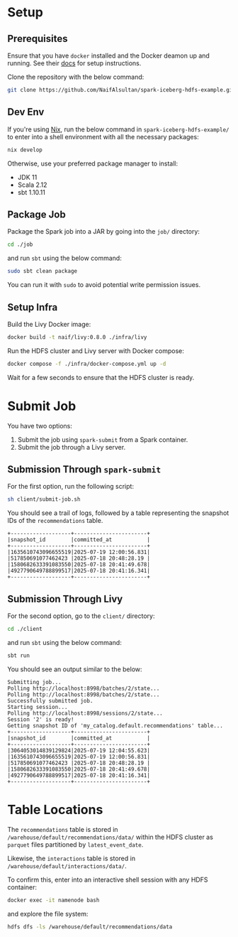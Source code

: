 # Setup

## Prerequisites

Ensure that you have `docker` installed and the Docker deamon up and running. See their [docs](https://docs.docker.com/engine/install/) for setup instructions.

Clone the repository with the below command:

```bash
git clone https://github.com/NaifAlsultan/spark-iceberg-hdfs-example.git
```

## Dev Env

If you're using [Nix](https://nixos.org/), run the below command in `spark-iceberg-hdfs-example/` to enter into a shell environment with all the necessary packages:

```bash
nix develop
```

Otherwise, use your preferred package manager to install:
- JDK 11
- Scala 2.12
- sbt 1.10.11

## Package Job

Package the Spark job into a JAR by going into the `job/` directory:

```bash
cd ./job
```

and run `sbt` using the below command:

```bash
sudo sbt clean package
```

You can run it with `sudo` to avoid potential write permission issues.

## Setup Infra

Build the Livy Docker image:

```bash
docker build -t naif/livy:0.8.0 ./infra/livy
```

Run the HDFS cluster and Livy server with Docker compose:

```bash
docker compose -f ./infra/docker-compose.yml up -d
```

Wait for a few seconds to ensure that the HDFS cluster is ready.

# Submit Job

You have two options:
1. Submit the job using `spark-submit` from a Spark container.
2. Submit the job through a Livy server.

## Submission Through `spark-submit`

For the first option, run the following script:

```bash
sh client/submit-job.sh
```

You should see a trail of logs, followed by a table representing the snapshot IDs of the `recommendations` table.

```
+-------------------+-----------------------+
|snapshot_id        |committed_at           |
+-------------------+-----------------------+
|1635610743096655519|2025-07-19 12:00:56.831|
|517850691077462423 |2025-07-18 20:48:28.19 |
|1580682633391083550|2025-07-18 20:41:49.678|
|4927790649788899517|2025-07-18 20:41:16.341|
+-------------------+-----------------------+
```

## Submission Through Livy

For the second option, go to the `client/` directory:

```bash
cd ./client
```

and run `sbt` using the below command:

```bash
sbt run
```

You should see an output similar to the below:

```
Submitting job...
Polling http://localhost:8998/batches/2/state...
Polling http://localhost:8998/batches/2/state...
Successfully submitted job.
Starting session...
Polling http://localhost:8998/sessions/2/state...
Session '2' is ready!
Getting snapshot ID of 'my_catalog.default.recommendations' table...
+-------------------+-----------------------+
|snapshot_id        |committed_at           |
+-------------------+-----------------------+
|3064053014839129824|2025-07-19 12:04:55.623|
|1635610743096655519|2025-07-19 12:00:56.831|
|517850691077462423 |2025-07-18 20:48:28.19 |
|1580682633391083550|2025-07-18 20:41:49.678|
|4927790649788899517|2025-07-18 20:41:16.341|
+-------------------+-----------------------+
```

# Table Locations

The `recommendations` table is stored in `/warehouse/default/recommendations/data/` within the HDFS cluster as `parquet` files partitioned by `latest_event_date`.

Likewise, the `interactions` table is stored in `/warehouse/default/interactions/data/`.

To confirm this, enter into an interactive shell session with any HDFS container:

```bash
docker exec -it namenode bash
```

and explore the file system:

```bash
hdfs dfs -ls /warehouse/default/recommendations/data
```

